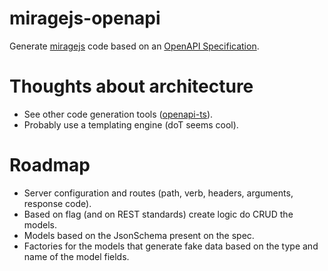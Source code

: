 # miragejs-openapi

Generate [miragejs](https://miragejs.com/) code based on an [OpenAPI Specification](https://github.com/OAI/OpenAPI-Specification).

# Thoughts about architecture

- See other code generation tools ([openapi-ts](https://www.npmjs.com/package/openapi-ts)).
- Probably use a templating engine (doT seems cool).

# Roadmap

- Server configuration and routes (path, verb, headers, arguments, response code).
- Based on flag (and on REST standards) create logic do CRUD the models.
- Models based on the JsonSchema present on the spec.
- Factories for the models that generate fake data based on the type and name of the model fields.
